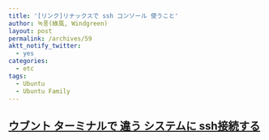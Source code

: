 ```yaml
---
title: '[リンク]リナックスで ssh コンソール 使うこと'
author: 녹풍(綠風, Windgreen)
layout: post
permalink: /archives/59
aktt_notify_twitter:
  - yes
categories:
  - etc
tags:
  - Ubuntu
  - Ubuntu Family
---
```

<h2 class="title">
  <a target="_top" href="http://towanouta.tistory.com/120">ウブント ターミナルで 違う システムに ssh接続する</a>
</h2>